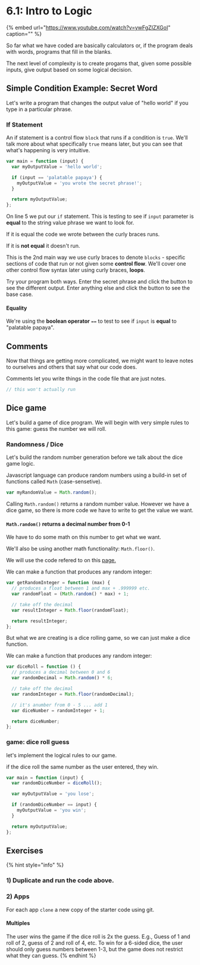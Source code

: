 # 6.1: Intro to Logic

{% embed url="https://www.youtube.com/watch?v=ywFgZIZXGoI" caption="" %}

So far what we have coded are basically calculators or, if the program deals with words, programs that fill in the blanks.

The next level of complexity is to create progams that, given some possible inputs, give output based on some logical decision.

## Simple Condition Example: Secret Word

Let's write a program that changes the output value of "hello world" if you type in a particular phrase.

### If Statement

An if statement is a control flow `block` that runs if a condition is `true`. We'll talk more about what specifically `true` means later, but you can see that what's happening is very intuitive.

```javascript
var main = function (input) {
  var myOutputValue = 'hello world';

  if (input == 'palatable papaya') {
    myOutputValue = 'you wrote the secret phrase!';
  }

  return myOutputValue;
};
```

On line 5 we put our `if` statement. This is testing to see if `input` parameter is **equal** to the string value phrase we want to look for.

If it is equal the code we wrote between the curly braces runs.

If it is **not equal** it doesn't run.

This is the 2nd main way we use curly braces to denote `blocks` - specific sections of code that run or not given some **control flow**. We'll cover one other control flow syntax later using curly braces, **loops**.

Try your program both ways. Enter the secret phrase and click the button to see the different output. Enter anything else and click the button to see the base case.

#### Equality

We're using the **boolean operator** `==` to test to see if `input` is **equal** to "palatable papaya".

## Comments

Now that things are getting more complicated, we might want to leave notes to ourselves and others that say what our code does.

Comments let you write things in the code file that are just notes.

```javascript
// this won't actually run
```

## Dice game

Let's build a game of dice program. We will begin with very simple rules to this game: guess the number we will roll.

### Randomness / Dice

Let's build the random number generation before we talk about the dice game logic.

Javascript language can produce random numbers using a build-in set of functions called `Math` \(case-sensetive\).

```javascript
var myRandomValue = Math.random();
```

Calling `Math.random()` returns a random number value. However we have a dice game, so there is more code we have to write to get the value we want.

#### `Math.random()` returns a decimal number from 0-1

We have to do some math on this number to get what we want.

We'll also be using another math functionality: `Math.floor()`.

We will use the code refered to on this [page.](https://developer.mozilla.org/en-US/docs/Web/JavaScript/Reference/Global_Objects/Math/random)

We can make a function that produces any random integer:

```javascript
var getRandomInteger = function (max) {
  // produces a float between 1 and max + .999999 etc.
  var randomFloat = (Math.random() * max) + 1;

  // take off the decimal
  var resultInteger = Math.floor(randomFloat);

  return resultInteger;
};
```

But what we are creating is a dice rolling game, so we can just make a dice function.

We can make a function that produces any random integer:

```javascript
var diceRoll = function () {
  // produces a decimal between 0 and 6
  var randomDecimal = Math.random() * 6;

  // take off the decimal
  var randomInteger = Math.floor(randomDecimal);

  // it's anumber from 0 - 5 ... add 1
  var diceNumber = randomInteger + 1;

  return diceNumber;
};
```

### game: dice roll guess

let's implement the logical rules to our game.

if the dice roll the same number as the user entered, they win.

```javascript
var main = function (input) {
  var randomDiceNumber = diceRoll();

  var myOutputValue = 'you lose';

  if (randomDiceNumber == input) {
    myOutputValue = 'you win';
  }

  return myOutputValue;
};
```

## Exercises

{% hint style="info" %}
### **1\) Duplicate and run the code above.**

### **2\) Apps**

For each app `clone` a new copy of the starter code using git.

#### **Multiples**

The user wins the game if the dice roll is 2x the guess. E.g., Guess of 1 and roll of 2, guess of 2 and roll of 4, etc. To win for a 6-sided dice, the user should only guess numbers between 1-3, but the game does not restrict what they can guess.
{% endhint %}

